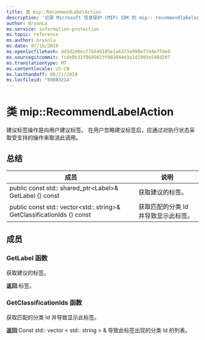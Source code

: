 ```yaml
---
title: 类 mip::RecommendLabelAction
description: '记录 Microsoft 信息保护 (MIP) SDK 的 mip:: recommendlabelaction 类。'
author: BryanLa
ms.service: information-protection
ms.topic: reference
ms.author: bryanla
ms.date: 07/16/2019
ms.openlocfilehash: dd3d2d0ecf7b549105e1a6373a998e77d4e77de8
ms.sourcegitcommit: fcde8b31f8685023f002044d3a1d1903e548d207
ms.translationtype: MT
ms.contentlocale: zh-CN
ms.lasthandoff: 08/21/2019
ms.locfileid: "69883214"
---
```

# <a name="class-miprecommendlabelaction"></a>类 mip::RecommendLabelAction 
建议标签操作是向用户建议标签。 在用户忽略建议标签后，应通过对执行状态采取受支持的操作来取消此调用。
  
## <a name="summary"></a>总结
 成员                        | 说明                                
--------------------------------|---------------------------------------------
public const std:: shared_ptr\<Label\>& GetLabel () const  |  获取建议的标签。
public const std:: vector\<std:: string\>& GetClassificationIds () const  |  获取匹配的分类 Id 并导致显示此标签。
  
## <a name="members"></a>成员
  
### <a name="getlabel-function"></a>GetLabel 函数
获取建议的标签。

  
**返回**:标签。
  
### <a name="getclassificationids-function"></a>GetClassificationIds 函数
获取匹配的分类 Id 并导致显示此标签。

  
**返回**:Const std:: vector < std:: string > & 导致此标签出现的分类 Id 的列表。